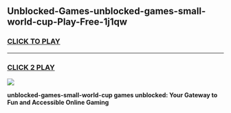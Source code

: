 
## Unblocked-Games-unblocked-games-small-world-cup-Play-Free-1j1qw
<h3>
<a href="https://premium76.site?title=unblocked-games-small-world-cup&ref=17A">CLICK TO PLAY</a></h3>
<hr>

<h3>
<a href="https://premium76.site?title=unblocked-games-small-world-cup&ref=17A">CLICK 2 PLAY</a>
  
</h3>

<a href="https://premium76.site?title=unblocked-games-small-world-cup&ref=17A"><img src="https://clearcache.store/games.png"></a>


**unblocked-games-small-world-cup games unblocked: Your Gateway to Fun and Accessible Online Gaming**
